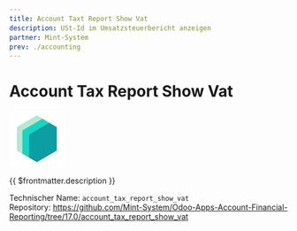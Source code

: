 ```yaml
---
title: Account Taxt Report Show Vat
description: USt-Id im Umsatzsteuerbericht anzeigen
partner: Mint-System
prev: ./accounting
---
```

# Account Tax Report Show Vat
![icon_oms_box](attachments/icons_odoo_mint_system.png)

{{ $frontmatter.description }}

Technischer Name: `account_tax_report_show_vat`\
Repository: <https://github.com/Mint-System/Odoo-Apps-Account-Financial-Reporting/tree/17.0/account_tax_report_show_vat>
